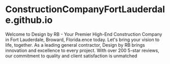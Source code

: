 # ConstructionCompanyFortLauderdale.github.io
Welcome to Design by RB - Your Premier High-End Construction Company in Fort Lauderdale, Broward, Florida.ence today. Let's bring your vision to life, together. As a leading general contractor, Design by RB brings innovation and excellence to every project. With over 200 5-star reviews, our commitment to quality and client satisfaction is unmatched
